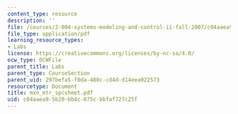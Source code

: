 ```yaml
---
content_type: resource
description: ''
file: /courses/2-004-systems-modeling-and-control-ii-fall-2007/c04aaea95b20bb4c075cbbfaf727c25f_mxn_mtr_spcsheet.pdf
file_type: application/pdf
learning_resource_types:
- Labs
license: https://creativecommons.org/licenses/by-nc-sa/4.0/
ocw_type: OCWFile
parent_title: Labs
parent_type: CourseSection
parent_uid: 297befa5-f0da-480c-cd4d-d14eea022573
resourcetype: Document
title: mxn_mtr_spcsheet.pdf
uid: c04aaea9-5b20-bb4c-075c-bbfaf727c25f
---
```

